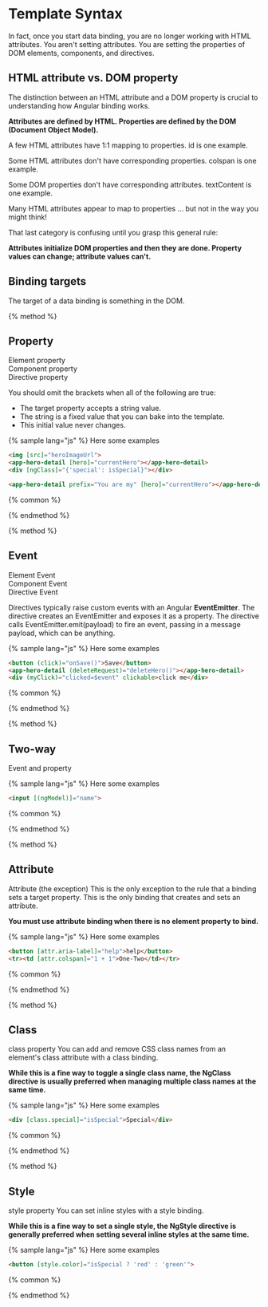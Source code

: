 # Template Syntax

In fact, once you start data binding, you are no longer working with HTML attributes. You aren't setting attributes. You are setting the properties of DOM elements, components, and directives.

## HTML attribute vs. DOM property

The distinction between an HTML attribute and a DOM property is crucial to understanding how Angular binding works.

**Attributes are defined by HTML. Properties are defined by the DOM (Document Object Model).**

A few HTML attributes have 1:1 mapping to properties. id is one example.

Some HTML attributes don't have corresponding properties. colspan is one example.

Some DOM properties don't have corresponding attributes. textContent is one example.

Many HTML attributes appear to map to properties ... but not in the way you might think!

That last category is confusing until you grasp this general rule:

**Attributes initialize DOM properties and then they are done. Property values can change; attribute values can't.**

## Binding targets

The target of a data binding is something in the DOM. 

{% method %}
## Property

Element property<br>
Component property<br>
Directive property

You should omit the brackets when all of the following are true:

* The target property accepts a string value.
* The string is a fixed value that you can bake into the template.
* This initial value never changes.

{% sample lang="js" %}
Here some examples

```html
<img [src]="heroImageUrl">
<app-hero-detail [hero]="currentHero"></app-hero-detail>
<div [ngClass]="{'special': isSpecial}"></div>

<app-hero-detail prefix="You are my" [hero]="currentHero"></app-hero-detail>
```

{% common %}

{% endmethod %}

{% method %}
## Event

Element Event<br>
Component Event<br>
Directive Event

Directives typically raise custom events with an Angular **EventEmitter**. The directive creates an EventEmitter and exposes it as a property. The directive calls EventEmitter.emit(payload) to fire an event, passing in a message payload, which can be anything.

{% sample lang="js" %}
Here some examples

```html
<button (click)="onSave()">Save</button>
<app-hero-detail (deleteRequest)="deleteHero()"></app-hero-detail>
<div (myClick)="clicked=$event" clickable>click me</div>
```

{% common %}

{% endmethod %}

{% method %}
## Two-way

Event and property

{% sample lang="js" %}
Here some examples

```html
<input [(ngModel)]="name">
```

{% common %}

{% endmethod %}

{% method %}
## Attribute

Attribute (the exception)
This is the only exception to the rule that a binding sets a target property. This is the only binding that creates and sets an attribute.

**You must use attribute binding when there is no element property to bind.**

{% sample lang="js" %}
Here some examples

```html
<button [attr.aria-label]="help">help</button>
<tr><td [attr.colspan]="1 + 1">One-Two</td></tr>
```

{% common %}

{% endmethod %}

{% method %}
## Class

class property
You can add and remove CSS class names from an element's class attribute with a class binding.

**While this is a fine way to toggle a single class name, the NgClass directive is usually preferred when managing multiple class names at the same time.**

{% sample lang="js" %}
Here some examples

```html
<div [class.special]="isSpecial">Special</div>
```

{% common %}

{% endmethod %}

{% method %}
## Style

style property
You can set inline styles with a style binding.

**While this is a fine way to set a single style, the NgStyle directive is generally preferred when setting several inline styles at the same time.**

{% sample lang="js" %}
Here some examples

```html
<button [style.color]="isSpecial ? 'red' : 'green'">
```

{% common %}

{% endmethod %}
